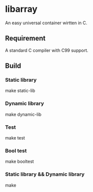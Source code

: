 # libarray
An easy universal container wirtten in C.

## Requirement
A standard C compiler with C99 support.

## Build

### Static library
make static-lib

### Dynamic library
make dynamic-lib

### Test
make test

### Bool test
make booltest

### Static library && Dynamic library

make


